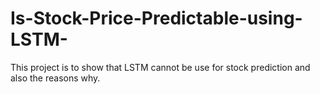 # Is-Stock-Price-Predictable-using-LSTM-


This project is to show that LSTM cannot be use for stock prediction and also the reasons why.
